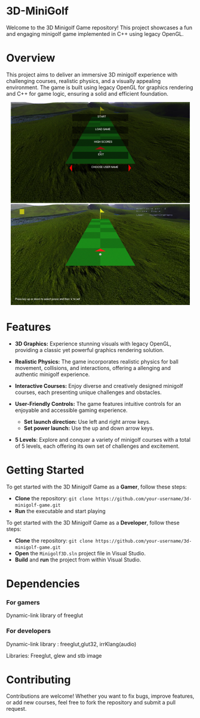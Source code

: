 # 3D-MiniGolf
Welcome to the 3D Minigolf Game repository! This project showcases a fun and engaging minigolf game implemented in C++ using legacy OpenGL.
# Overview
This project aims to deliver an immersive 3D minigolf experience with challenging courses, realistic physics, and a visually appealing environment. The game is built using legacy OpenGL for graphics rendering and C++ for game logic, ensuring a solid and efficient foundation.
<p align="center">
<img src="https://github.com/mariaconcettavitale/3D-MiniGolf/blob/main/textures/MenuGame.png" width="480" height="270">
<img src="https://github.com/mariaconcettavitale/3D-MiniGolf/blob/main/textures/AssetGame.png" width="480" height="270">
</p>

# Features
- **3D Graphics:** Experience stunning visuals with legacy OpenGL, providing a classic yet powerful graphics rendering solution.

- **Realistic Physics:** The game incorporates realistic physics for ball movement, collisions, and interactions, offering a allenging and authentic minigolf experience.

- **Interactive Courses:** Enjoy diverse and creatively designed minigolf courses, each presenting unique challenges and obstacles.

- **User-Friendly Controls:** The game features intuitive controls for an enjoyable and accessible gaming experience.
    - **Set launch direction:** Use left and right arrow keys.
    - **Set power launch:** Use the up and down arrow keys.
    
- **5 Levels**: Explore and conquer a variety of minigolf courses with a total of 5 levels, each offering its own set of challenges and excitement.

# Getting Started

To get started with the 3D Minigolf Game as a **Gamer**, follow these steps:

- **Clone** the repository:
  `git clone https://github.com/your-username/3d-minigolf-game.git`
- **Run** the executable and start playing

To get started with the 3D Minigolf Game as a **Developer**, follow these steps:

- **Clone** the repository: `git clone https://github.com/your-username/3d-minigolf-game.git`
- **Open** the `Minigolf3D.sln` project file in Visual Studio.
- **Build** and **run** the project from within Visual Studio.

  
# Dependencies
### For gamers
Dynamic-link library of freeglut
### For developers
Dynamic-link library : freeglut,glut32, irrKlang(audio)

Libraries: Freeglut, glew and stb image

# Contributing
Contributions are welcome! Whether you want to fix bugs, improve features, or add new courses, feel free to fork the repository and submit a pull request.
